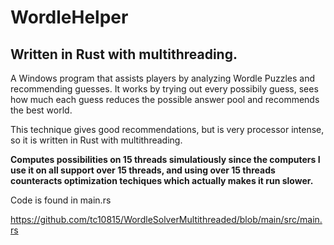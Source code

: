 # WordleHelper
## Written in Rust with multithreading. 

A Windows program that assists players by analyzing Wordle Puzzles and recommending guesses.
It works by trying out every possibily guess, sees how much each guess reduces the possible 
answer pool and recommends the best world.

This technique gives good recommendations, but is very processor intense,
so it is written in Rust with multithreading. 

**Computes possibilities on 15 threads simulatiously since the computers I use it
on all support over 15 threads, and using over 15 threads counteracts optimization
techiques which actually makes it run slower.**

Code is found in main.rs

https://github.com/tc10815/WordleSolverMultithreaded/blob/main/src/main.rs
